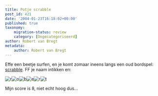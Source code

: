 ```yaml
---
title: Potje scrabble
post_id: 421
date: '2004-01-23T16:18:02+00:00'
published: true
taxonomy:
    migration-status: review
    category: [Ongecategoriseerd]
author: Robert van Bregt
metadata:
    author: Robert van Bregt
---
```

Effe een beetje surfen, en je komt zomaar ineens langs een oud bordspel: [scrabble](http://www.solfire.com/scrabble). FF je naam intikken en:

 ![r](/wp-content/uploads/2009/08/r.gif "r")![o](/wp-content/uploads/2009/08/o.gif "o")![b](/wp-content/uploads/2009/08/b.gif "b")![e](/wp-content/uploads/2009/08/e.gif "e")![r](/wp-content/uploads/2009/08/r.gif "r")![t](/wp-content/uploads/2009/08/t.gif "t")

Mijn score is 8, niet echt hoog dus…
